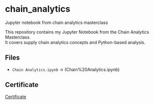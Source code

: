 # chain_analytics
Jupyter notebook from chain analytics masterclass

This repository contains my Jupyter Notebook from the Chain Analytics Masterclass.  
It covers supply chain analytics concepts and Python-based analysis.  

## Files
- `Chain Analytics.ipynb` → (Chain%20Analytics.ipynb)

## Certificate
[Certificate](Heet%20Singha_Chain_analytics_Certificate.pdf)
